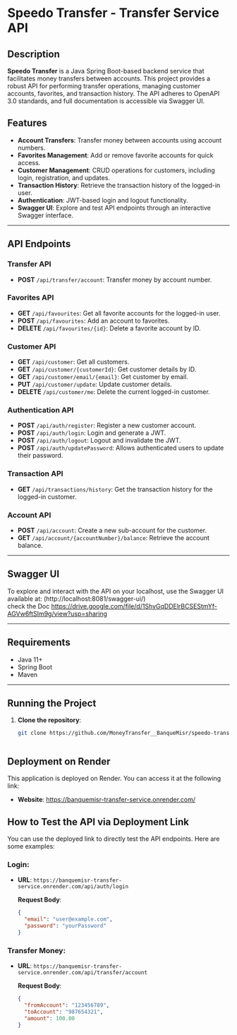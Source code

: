 # Speedo Transfer - Transfer Service API

## Description
**Speedo Transfer** is a Java Spring Boot-based backend service that facilitates money transfers between accounts. This project provides a robust API for performing transfer operations, managing customer accounts, favorites, and transaction history. The API adheres to OpenAPI 3.0 standards, and full documentation is accessible via Swagger UI.

## Features
- **Account Transfers**: Transfer money between accounts using account numbers.
- **Favorites Management**: Add or remove favorite accounts for quick access.
- **Customer Management**: CRUD operations for customers, including login, registration, and updates.
- **Transaction History**: Retrieve the transaction history of the logged-in user.
- **Authentication**: JWT-based login and logout functionality.
- **Swagger UI**: Explore and test API endpoints through an interactive Swagger interface.

---

## API Endpoints

### Transfer API
- **POST** `/api/transfer/account`: Transfer money by account number.

### Favorites API
- **GET** `/api/favourites`: Get all favorite accounts for the logged-in user.
- **POST** `/api/favourites`: Add an account to favorites.
- **DELETE** `/api/favourites/{id}`: Delete a favorite account by ID.

### Customer API
- **GET** `/api/customer`: Get all customers.
- **GET** `/api/customer/{customerId}`: Get customer details by ID.
- **GET** `/api/customer/email/{email}`: Get customer by email.
- **PUT** `/api/customer/update`: Update customer details.
- **DELETE** `/api/customer/me`: Delete the current logged-in customer.

### Authentication API
- **POST** `/api/auth/register`: Register a new customer account.
- **POST** `/api/auth/login`: Login and generate a JWT.
- **POST** `/api/auth/logout`: Logout and invalidate the JWT.
- **POST** `/api/auth/updatePassword`: Allows authenticated users to update their password.

### Transaction API
- **GET** `/api/transactions/history`: Get the transaction history for the logged-in customer.

### Account API
- **POST** `/api/account`: Create a new sub-account for the customer.
- **GET** `/api/account/{accountNumber}/balance`: Retrieve the account balance.


---

## Swagger UI
To explore and interact with the API on your localhost, use the Swagger UI available at:
(http://localhost:8081/swagger-ui/)       
check the Doc 
https://drive.google.com/file/d/1ShyGqDDElrBCSEStmYf-AGVw6ftSIm9g/view?usp=sharing


---

## Requirements
- Java 11+
- Spring Boot
- Maven

---

## Running the Project

1. **Clone the repository**:
   ```bash
   git clone https://github.com/MoneyTransfer__BanqueMisr/speedo-transfer.git



## Deployment on Render
This application is deployed on Render. You can access it at the following link:

* **Website**: https://banquemisr-transfer-service.onrender.com/


## How to Test the API via Deployment Link

You can use the deployed link to directly test the API endpoints. Here are some examples:

### Login:

- **URL**: `https://banquemisr-transfer-service.onrender.com/api/auth/login`
  
  **Request Body**:
  ```json
  {
    "email": "user@example.com",
    "password": "yourPassword"
  }

### Transfer Money:

- **URL**: `https://banquemisr-transfer-service.onrender.com/api/transfer/account`

  **Request Body**:
  ```json
  {
    "fromAccount": "123456789",
    "toAccount": "987654321",
    "amount": 100.00
  }

   
